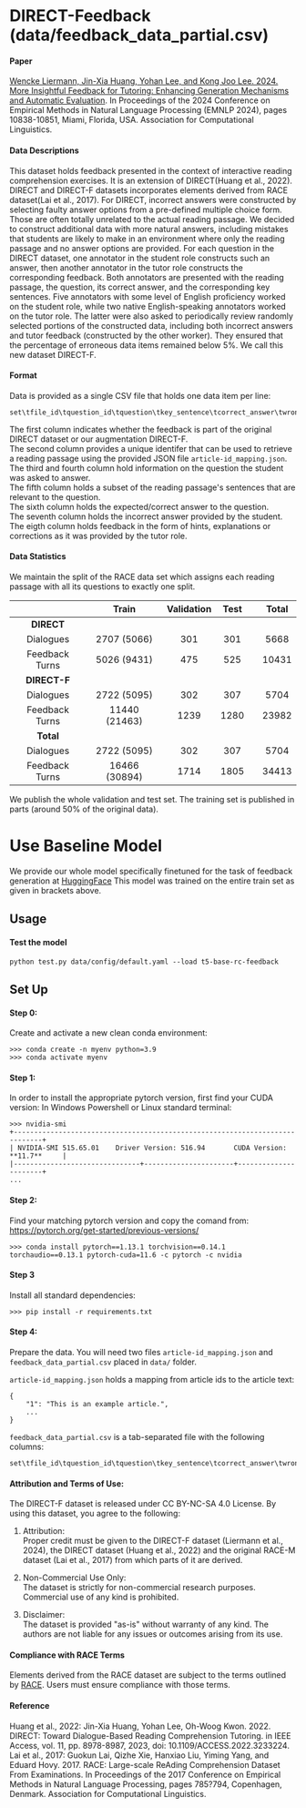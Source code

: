 # DIRECT-Feedback (data/feedback_data_partial.csv)

#### Paper
[Wencke Liermann, Jin-Xia Huang, Yohan Lee, and Kong Joo Lee. 2024. More Insightful Feedback for Tutoring: Enhancing Generation Mechanisms and Automatic Evaluation](https://aclanthology.org/2024.emnlp-main.605/). In Proceedings of the 2024 Conference on Empirical Methods in Natural Language Processing (EMNLP 2024), pages 10838-10851, Miami, Florida, USA. Association for Computational Linguistics.

#### Data Descriptions

This dataset holds feedback presented in the context of interactive reading comprehension exercises. It is an extension of DIRECT(Huang et al., 2022). DIRECT and DIRECT-F datasets incorporates elements derived from RACE dataset(Lai et al., 2017). For DIRECT, incorrect answers were constructed by selecting faulty answer options from a pre-defined multiple choice form. Those are often totally unrelated to the actual reading passage. We decided to construct additional data with more natural answers, including mistakes that students are likely to make in an environment where only the reading passage and no answer options are provided. For each question in the DIRECT dataset, one annotator in the student role constructs such an answer, then another annotator in the tutor role constructs the corresponding feedback. Both annotators are presented with the reading passage, the question, its correct answer, and the corresponding key sentences. Five annotators with some level of English proficiency worked on the student role, while two native English-speaking annotators worked on the tutor role. The latter were also asked to periodically review randomly selected portions of the constructed data, including both incorrect answers and tutor feedback (constructed by the other worker). They ensured that the percentage of erroneous data items remained below 5%. We call this new dataset DIRECT-F.

#### Format
Data is provided as a single CSV file that holds one data item per line:
```
set\tfile_id\tquestion_id\tquestion\tkey_sentence\tcorrect_answer\twrong_answer\tfeedback
```
The first column indicates whether the feedback is part of the original DIRECT dataset or our augmentation DIRECT-F.  
The second column provides a unique identifer that can be used to retrieve a reading passage using the provided JSON file `article-id_mapping.json`.  
The third and fourth column hold information on the question the student was asked to answer.  
The fifth column holds a subset of the reading passage's sentences that are relevant to the question.  
The sixth column holds the expected/correct answer to the question.  
The seventh column holds the incorrect answer provided by the student.  
The eigth column holds feedback in the form of hints, explanations or corrections as it was provided by the tutor role.  

#### Data Statistics

We maintain the split of the RACE data set which assigns each reading passage with all its questions to exactly one split.

| | Train | Validation | Test | | Total |
| :---: | :---: | :---: | :---: | :-: | :---: |
| **DIRECT**  |   |   |   | |   |
| Dialogues | 2707 (5066) | 301 | 301 || 5668  |
| Feedback Turns | 5026 (9431) | 475 | 525 || 10431  |
| **DIRECT-F** |   |   |   | |   |
| Dialogues | 2722 (5095) | 302 | 307 || 5704 |
| Feedback Turns | 11440 (21463) | 1239 | 1280 || 23982 |
| **Total** |   |   |   | |   |
| Dialogues | 2722 (5095)  | 302  | 307  | | 5704  |
| Feedback Turns | 16466 (30894)  | 1714  | 1805  | | 34413  |

We publish the whole validation and test set. The training set is published in parts (around 50% of the original data).

# Use Baseline Model
We provide our whole model specifically finetuned for the task of feedback generation at [HuggingFace](https://huggingface.co/etri-lirs/t5-base-rc-feedback) This model was trained on the entire train set as given in brackets above.

## Usage

#### Test the model
```
python test.py data/config/default.yaml --load t5-base-rc-feedback
```

## Set Up

#### Step 0:
Create and activate a new clean conda environment:
```
>>> conda create -n myenv python=3.9
>>> conda activate myenv
```

#### Step 1:
In order to install the appropriate pytorch version, first find your CUDA version:
In Windows Powershell or Linux standard terminal:
```
>>> nvidia-smi
+-----------------------------------------------------------------------------+
| NVIDIA-SMI 515.65.01    Driver Version: 516.94       CUDA Version: **11.7**     |
|-------------------------------+----------------------+----------------------+
...
```

#### Step 2:
Find your matching pytorch version and copy the comand from:
https://pytorch.org/get-started/previous-versions/
```
>>> conda install pytorch==1.13.1 torchvision==0.14.1 torchaudio==0.13.1 pytorch-cuda=11.6 -c pytorch -c nvidia
```

#### Step 3
Install all standard dependencies:
```
>>> pip install -r requirements.txt
```


#### Step 4:
Prepare the data. You will need two files `article-id_mapping.json` and `feedback_data_partial.csv` placed in `data/` folder.  

`article-id_mapping.json` holds a mapping from article ids to the article text:
```
{
    "1": "This is an example article.",
    ...
}
```
`feedback_data_partial.csv` is a tab-separated file with the following columns:
```
set\tfile_id\tquestion_id\tquestion\tkey_sentence\tcorrect_answer\twrong_answer\tfeedback
```

#### Attribution and Terms of Use:
The DIRECT-F dataset is released under CC BY-NC-SA 4.0 License. By using this dataset, you agree to the following:  
  
1. Attribution:   
Proper credit must be given to the DIRECT-F dataset (Liermann et al., 2024), the DIRECT dataset (Huang et al., 2022) and the original RACE-M dataset (Lai et al., 2017) from which parts of it are derived.  
  
2. Non-Commercial Use Only:   
The dataset is strictly for non-commercial research purposes. Commercial use of any kind is prohibited.  
  
3. Disclaimer:   
The dataset is provided "as-is" without warranty of any kind. The authors are not liable for any issues or outcomes arising from its use.  


#### Compliance with RACE Terms
Elements derived from the RACE dataset are subject to the terms outlined by [RACE](https://www.cs.cmu.edu/~glai1/data/race/#:~:text=notes). Users must ensure compliance with those terms.


#### Reference
Huang et al., 2022: Jin-Xia Huang, Yohan Lee, Oh-Woog Kwon. 2022. DIRECT: Toward Dialogue-Based Reading Comprehension Tutoring. in IEEE Access, vol. 11, pp. 8978-8987, 2023, doi: 10.1109/ACCESS.2022.3233224.  
Lai et al., 2017: Guokun Lai, Qizhe Xie, Hanxiao Liu, Yiming Yang, and Eduard Hovy. 2017. RACE: Large-scale ReAding Comprehension Dataset From Examinations. In Proceedings of the 2017 Conference on Empirical Methods in Natural Language Processing, pages 785?794, Copenhagen, Denmark. Association for Computational Linguistics.  
